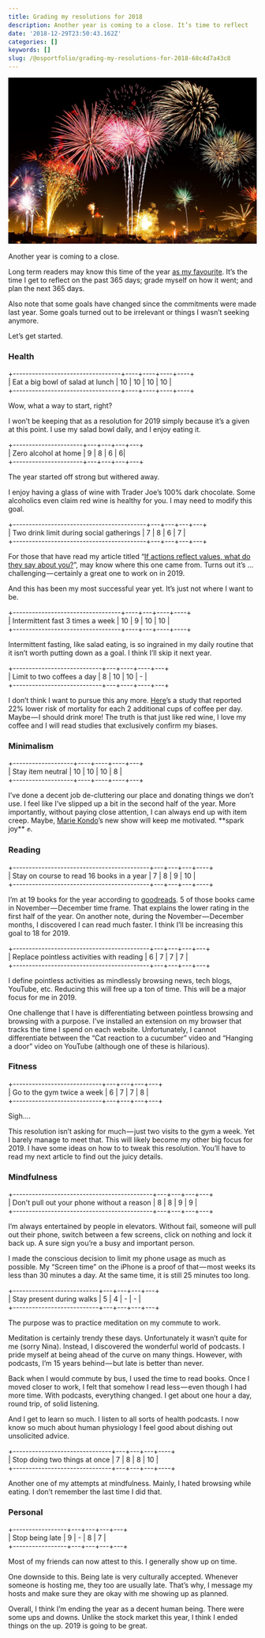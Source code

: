 ```yaml
---
title: Grading my resolutions for 2018
description: Another year is coming to a close. It’s time to reflect
date: '2018-12-29T23:50:43.162Z'
categories: []
keywords: []
slug: /@osportfolio/grading-my-resolutions-for-2018-68c4d7a43c8
---
```


![](img/1__OZfOfr67YB3EI0WNUhbsWA.jpeg)

Another year is coming to a close.

Long term readers may know this time of the year [as my favourite](https://medium.com/effai-me/my-favourite-part-of-new-year-c043c0e69e97). It’s the time I get to reflect on the past 365 days; grade myself on how it went; and plan the next 365 days.

Also note that some goals have changed since the commitments were made last year. Some goals turned out to be irrelevant or things I wasn’t seeking anymore.

Let’s get started.

### Health

+----------------------------------+----+----+----+----+  
| Eat a big bowl of salad at lunch | 10 | 10 | 10 | 10 |  
+----------------------------------+----+----+----+----+

Wow, what a way to start, right?

I won’t be keeping that as a resolution for 2019 simply because it’s a given at this point. I use my salad bowl daily, and I enjoy eating it.

+----------------------+---+---+---+---+  
| Zero alcohol at home | 9 | 8 | 6 | 6|  
+----------------------+---+---+---+---+

The year started off strong but withered away.

I enjoy having a glass of wine with Trader Joe’s 100% dark chocolate. Some alcoholics even claim red wine is healthy for you. I may need to modify this goal.

+------------------------------------------+---+---+---+---+  
| Two drink limit during social gatherings | 7 | 8 | 6 | 7 |  
+------------------------------------------+---+---+---+---+

For those that have read my article titled “[If actions reflect values, what do they say about you?](https://medium.com/effai-me/if-actions-reflect-values-what-does-it-say-about-you-f40b49020bee)”, may know where this one came from. Turns out it’s … challenging — certainly a great one to work on in 2019.

And this has been my most successful year yet. It’s just not where I want to be.

+----------------------------------+----+---+----+----+  
| Intermittent fast 3 times a week | 10 | 9 | 10 | 10 |  
+----------------------------------+----+---+----+----+

Intermittent fasting, like salad eating, is so ingrained in my daily routine that it isn’t worth putting down as a goal. I think I’ll skip it next year.

+----------------------------+---+----+----+---+  
| Limit to two coffees a day | 8 | 10 | 10 | - |  
+----------------------------+---+----+----+---+

I don’t think I want to pursue this any more. [Here](https://academic.oup.com/ajcn/article-abstract/108/5/1113/5201546?redirectedFrom=fulltext)’s a study that reported 22% lower risk of mortality for each 2 additional cups of coffee per day. Maybe — I should drink more! The truth is that just like red wine, I love my coffee and I will read studies that exclusively confirm my biases.

### Minimalism

+-------------------+----+----+----+---+  
| Stay item neutral | 10 | 10 | 10 | 8 |  
+-------------------+----+----+----+---+

I’ve done a decent job de-cluttering our place and donating things we don’t use. I feel like I’ve slipped up a bit in the second half of the year. More importantly, without paying close attention, I can always end up with item creep. Maybe, [Marie Kondo](https://medium.com/u/7c19949c6acd)’s new show will keep me motivated. \*\*spark joy\*\* ✊.

### Reading

+-------------------------------------------+---+---+---+----+  
| Stay on course to read 16 books in a year | 7 | 8 | 9 | 10 |  
+-------------------------------------------+---+---+---+----+

I’m at 19 books for the year according to [goodreads](https://www.goodreads.com/user_challenges/11844174). 5 of those books came in November — December time frame. That explains the lower rating in the first half of the year. On another note, during the November — December months, I discovered I can read much faster. I think I’ll be increasing this goal to 18 for 2019.

+-------------------------------------------+---+---+---+---+  
| Replace pointless activities with reading | 6 | 7 | 7 | 7 |  
+-------------------------------------------+---+---+---+---+

I define pointless activities as mindlessly browsing news, tech blogs, YouTube, etc. Reducing this will free up a ton of time. This will be a major focus for me in 2019.

One challenge that I have is differentiating between pointless browsing and browsing with a purpose. I’ve installed an extension on my browser that tracks the time I spend on each website. Unfortunately, I cannot differentiate between the “Cat reaction to a cucumber” video and “Hanging a door” video on YouTube (although one of these is hilarious).

### Fitness

+----------------------------+---+---+---+---+  
| Go to the gym twice a week | 6 | 7 | 7 | 8 |  
+----------------------------+---+---+---+---+

Sigh….

This resolution isn’t asking for much — just two visits to the gym a week. Yet I barely manage to meet that. This will likely become my other big focus for 2019. I have some ideas on how to to tweak this resolution. You’ll have to read my next article to find out the juicy details.

### Mindfulness

+--------------------------------------------+---+---+---+---+  
| Don't pull out your phone without a reason | 8 | 8 | 9 | 9 |  
+--------------------------------------------+---+---+---+---+

I’m always entertained by people in elevators. Without fail, someone will pull out their phone, switch between a few screens, click on nothing and lock it back up. A sure sign you’re a busy and important person.

I made the conscious decision to limit my phone usage as much as possible. My “Screen time” on the iPhone is a proof of that — most weeks its less than 30 minutes a day. At the same time, it is still 25 minutes too long.

+---------------------------+---+---+---+---+  
| Stay present during walks | 5 | 4 | - | - |  
+---------------------------+---+---+---+---+

The purpose was to practice meditation on my commute to work.

Meditation is certainly trendy these days. Unfortunately it wasn’t quite for me (sorry Nina). Instead, I discovered the wonderful world of podcasts. I pride myself at being ahead of the curve on many things. However, with podcasts, I’m 15 years behind — but late is better than never.

Back when I would commute by bus, I used the time to read books. Once I moved closer to work, I felt that somehow I read less — even though I had more time. With podcasts, everything changed. I get about one hour a day, round trip, of solid listening.

And I get to learn so much. I listen to all sorts of health podcasts. I now know so much about human physiology I feel good about dishing out unsolicited advice.

+-------------------------------+---+---+---+----+  
| Stop doing two things at once | 7 | 8 | 8 | 10 |  
+-------------------------------+---+---+---+----+

Another one of my attempts at mindfulness. Mainly, I hated browsing while eating. I don’t remember the last time I did that.

### Personal

+-----------------+---+---+---+---+  
| Stop being late | 9 | - | 8 | 7 |  
+-----------------+---+---+---+---+

Most of my friends can now attest to this. I generally show up on time.

One downside to this. Being late is very culturally accepted. Whenever someone is hosting me, they too are usually late. That’s why, I message my hosts and make sure they are okay with me showing up as planned.

Overall, I think I’m ending the year as a decent human being. There were some ups and downs. Unlike the stock market this year, I think I ended things on the up. 2019 is going to be great.